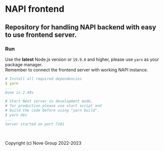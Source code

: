 # NAPI frontend

## Repository for handling NAPI backend with easy to use frontend server.

### Run

Use the **latest** Node.js version or `19.9.0` and higher, please use `yarn` as your package manager.<br />
Remember to connect the frontend server with working NAPI instance.

```yml
# Install all required dependencies
$ yarn
...
Done in 2.49s

# Start Next server in development mode,
# for production please use start script and
# build the code before using "yarn build".
$ yarn dev
...
Server started on port 7101
```

<br />

Copyright (c) Nove Group 2022-2023
